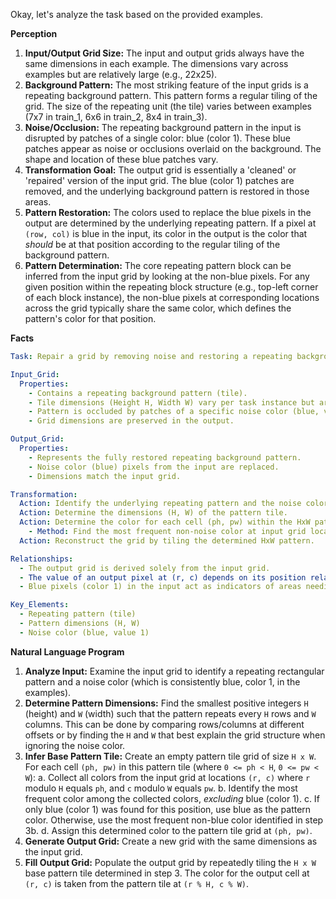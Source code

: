 Okay, let's analyze the task based on the provided examples.

**Perception**

1.  **Input/Output Grid Size:** The input and output grids always have the same dimensions in each example. The dimensions vary across examples but are relatively large (e.g., 22x25).
2.  **Background Pattern:** The most striking feature of the input grids is a repeating background pattern. This pattern forms a regular tiling of the grid. The size of the repeating unit (the tile) varies between examples (7x7 in train_1, 6x6 in train_2, 8x4 in train_3).
3.  **Noise/Occlusion:** The repeating background pattern in the input is disrupted by patches of a single color: blue (color 1). These blue patches appear as noise or occlusions overlaid on the background. The shape and location of these blue patches vary.
4.  **Transformation Goal:** The output grid is essentially a 'cleaned' or 'repaired' version of the input grid. The blue (color 1) patches are removed, and the underlying background pattern is restored in those areas.
5.  **Pattern Restoration:** The colors used to replace the blue pixels in the output are determined by the underlying repeating pattern. If a pixel at `(row, col)` is blue in the input, its color in the output is the color that *should* be at that position according to the regular tiling of the background pattern.
6.  **Pattern Determination:** The core repeating pattern block can be inferred from the input grid by looking at the non-blue pixels. For any given position within the repeating block structure (e.g., top-left corner of each block instance), the non-blue pixels at corresponding locations across the grid typically share the same color, which defines the pattern's color for that position.

**Facts**


```yaml
Task: Repair a grid by removing noise and restoring a repeating background pattern.

Input_Grid:
  Properties:
    - Contains a repeating background pattern (tile).
    - Tile dimensions (Height H, Width W) vary per task instance but are consistent within an instance.
    - Pattern is occluded by patches of a specific noise color (blue, value 1).
    - Grid dimensions are preserved in the output.

Output_Grid:
  Properties:
    - Represents the fully restored repeating background pattern.
    - Noise color (blue) pixels from the input are replaced.
    - Dimensions match the input grid.

Transformation:
  Action: Identify the underlying repeating pattern and the noise color.
  Action: Determine the dimensions (H, W) of the pattern tile.
  Action: Determine the color for each cell (ph, pw) within the HxW pattern tile.
    - Method: Find the most frequent non-noise color at input grid locations (r, c) where r % H == ph and c % W == pw. If only the noise color exists at these locations, use the noise color for the pattern.
  Action: Reconstruct the grid by tiling the determined HxW pattern.

Relationships:
  - The output grid is derived solely from the input grid.
  - The value of an output pixel at (r, c) depends on its position relative to the pattern's tiling: output[r][c] = pattern[r % H][c % W].
  - Blue pixels (color 1) in the input act as indicators of areas needing repair but do not typically contribute to the final pattern color unless they are the only color present at corresponding pattern positions.

Key_Elements:
  - Repeating pattern (tile)
  - Pattern dimensions (H, W)
  - Noise color (blue, value 1)
```


**Natural Language Program**

1.  **Analyze Input:** Examine the input grid to identify a repeating rectangular pattern and a noise color (which is consistently blue, color 1, in the examples).
2.  **Determine Pattern Dimensions:** Find the smallest positive integers `H` (height) and `W` (width) such that the pattern repeats every `H` rows and `W` columns. This can be done by comparing rows/columns at different offsets or by finding the `H` and `W` that best explain the grid structure when ignoring the noise color.
3.  **Infer Base Pattern Tile:** Create an empty pattern tile grid of size `H x W`. For each cell `(ph, pw)` in this pattern tile (where `0 <= ph < H`, `0 <= pw < W`):
    a.  Collect all colors from the input grid at locations `(r, c)` where `r` modulo `H` equals `ph`, and `c` modulo `W` equals `pw`.
    b.  Identify the most frequent color among the collected colors, *excluding* blue (color 1).
    c.  If only blue (color 1) was found for this position, use blue as the pattern color. Otherwise, use the most frequent non-blue color identified in step 3b.
    d.  Assign this determined color to the pattern tile grid at `(ph, pw)`.
4.  **Generate Output Grid:** Create a new grid with the same dimensions as the input grid.
5.  **Fill Output Grid:** Populate the output grid by repeatedly tiling the `H x W` base pattern tile determined in step 3. The color for the output cell at `(r, c)` is taken from the pattern tile at `(r % H, c % W)`.